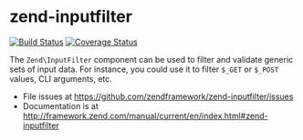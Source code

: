 # zend-inputfilter

[![Build Status](https://secure.travis-ci.org/zendframework/zend-inputfilter.svg?branch=master)](https://secure.travis-ci.org/zendframework/zend-inputfilter)
[![Coverage Status](https://coveralls.io/repos/zendframework/zend-inputfilter/badge.svg?branch=master)](https://coveralls.io/r/zendframework/zend-inputfilter?branch=master)

The `Zend\InputFilter` component can be used to filter and validate generic sets
of input data. For instance, you could use it to filter `$_GET` or `$_POST`
values, CLI arguments, etc.

- File issues at https://github.com/zendframework/zend-inputfilter/issues
- Documentation is at http://framework.zend.com/manual/current/en/index.html#zend-inputfilter
